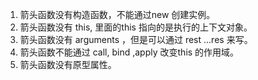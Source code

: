 1. 箭头函数没有构造函数，不能通过new 创建实例。
2. 箭头函数没有 this, 里面的this 指向的是执行的上下文对象。
3. 箭头函数没有 arguments ，但是可以通过 rest ...res 来写。
4. 箭头函数不能通过 call, bind ,apply 改变this 的作用域。
5. 箭头函数没有原型属性。